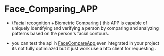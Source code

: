 # Face_Comparing_APP
- (Facial recognition + Biometric Comparing ) this APP is capable of uniquely identifying and verifying a person by comparing and analyzing patterns based on the person's facial contours.

- you can test the api in [FaceCompareApp](https://face-comparig-app.herokuapp.com/),even integrated in your project its not fully optimiazed but it just work use a http client for requesting . 

